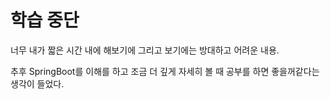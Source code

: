 # 학습 중단

너무 내가 짧은 시간 내에 해보기에 그리고 보기에는 방대하고 어려운 내용.

추후  SpringBoot를 이해를 하고 조금 더 깊게 자세히 볼 때 공부를 하면 좋을꺼같다는 생각이 들었다.

